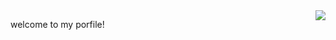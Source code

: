 <img align= "right" width= "auto" src= "https://github-readme-stats.vercel.app/api/top-langs/?username=zheshigewenti&layout=compact"/>




   welcome to my porfile!
